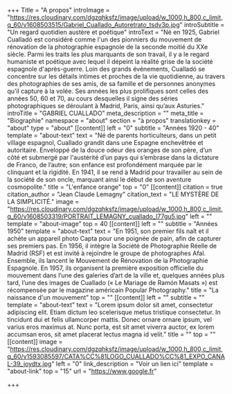 +++
Title = "A propos"
introImage = "https://res.cloudinary.com/dgzqhksfz/image/upload/w_1000,h_800,c_limit,q_60/v1608503515/Gabriel_Cuallado_Autoretrato_tsdv3p.jpg"
introSubtitle = "Un regard quotidien austère et poétique"
introText = "Né en 1925, Gabriel Cualladó est considéré comme l'un des pionniers du mouvement de rénovation de la photographie espagnole de la seconde moitié du XXe siècle. Parmi les traits les plus marquants de son travail, il y a le regard humaniste et poétique avec lequel il dépeint la réalité grise de la société espagnole d'après-guerre. Loin des grands événements, Cualladó se concentre sur les détails intimes et proches de la vie quotidienne, au travers des photographies de ses amis, de sa famille et de personnes anonymes qu’il capture à la volée. Ses années les plus prolifiques sont celles des années 50, 60 et 70, au cours desquelles il signe des séries photographiques se déroulant à Madrid, Paris, ainsi qu’aux Asturies."
introTitle = "GABRIEL CUALLADO"
meta_description = ""
meta_title = "Biographie"
namespace = "about"
section = "à propos"
translationkey = "about"
type = "about"
[[content]]
left = "0"
subtitle = "Années 1920 - 40"
template = "about-text"
text = "Né de parents horticulteurs, dans un petit village espagnol, Cuallado grandit dans une Espagne enchevêtrée et autoritaire. Enveloppé de la douce odeur des oranges de son père, d’un côté et submergé par l'austérité d’un pays qui s’embrase dans la dictature de Franco, de l’autre; son enfance est profondément marquée par le clinquant et la rigidité. En 1941, il se rend à Madrid pour travailler au sein de la société de son oncle, marquant ainsi le début de son aventure cosmopolite."
title = "L'enfance orange"
top = "0"
[[content]]
citation = true
citation_author = "Jean Claude Lemagny"
citation_text = "LE MYSTÈRE DE LA SIMPLICITÉ."
image = "https://res.cloudinary.com/dgzqhksfz/image/upload/w_1000,h_800,c_limit,q_60/v1608503319/PORTRAIT_LEMAGNY_cuallado_l77gu5.jpg"
left = ""
template = "about-image"
top = 40
[[content]]
left = ""
subtitle = "Années 1950"
template = "about-text"
text = "En 1951, son premier fils naît et il achète un appareil photo Capta pour une poignée de pain, afin de capturer ses premiers pas. En 1956, il intègre la Société de Photographie Réelle de Madrid (RSF) et est invité à rejoindre le groupe de photographes Afal. Ensemble, ils lancent le Mouvement de Rénovation de la Photographie Espagnole. En 1957, ils organisent la première exposition officielle du mouvement dans l’une des galeries d’art de la ville et, quelques années plus tard, l’une des images de Cuallado (« Le Mariage de Ramón Masats ») est récompensée par le magazine américain Popular Photography."
title = "La naissance d'un mouvement"
top = ""
[[content]]
left = ""
subtitle = ""
template = "about-text"
text = "Lorem ipsum dolor sit amet, consectetur adipiscing elit. Etiam dictum leo scelerisque metus tristique consectetur. In tincidunt dui et felis ullamcorper mattis. Donec ornare ornare ipsum, vel varius eros maximus at. Nunc porta, est sit amet viverra auctor, ex lorem accumsan eros, sit amet placerat lectus magna id velit."
title = ""
top = ""
[[content]]
image = "https://res.cloudinary.com/dgzqhksfz/image/upload/w_1000,h_800,c_limit,q_60/v1593085597/CATA%CC%81LOGO_CUALLADO%CC%81_EXPO_CANAL-39_joydtx.jpg"
left = "0"
link_description = "Voir un lien ici"
template = "about-link"
top = "15"
url = "https://www.google.fr"

+++
